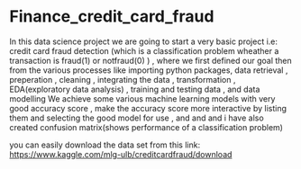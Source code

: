 # Finance_credit_card_fraud
In this data science project we are going to start a very basic project i.e:  credit card fraud detection (which is a classification problem wheather a transaction is fraud(1) or notfraud(0) ) , where we first defined our goal then from the various processes like  importing python packages, data retrieval , preperation , cleaning , integrating the data , transformation , EDA(exploratory data analysis) , training and testing data , and data modelling        We achieve some various machine learning models with very good accuracy score , make the accuracy score more interactive by listing them and selecting the good model for use , and and and    i have also created confusion matrix(shows performance of a classification problem) 


you can easily download the data set from this link:  https://www.kaggle.com/mlg-ulb/creditcardfraud/download
